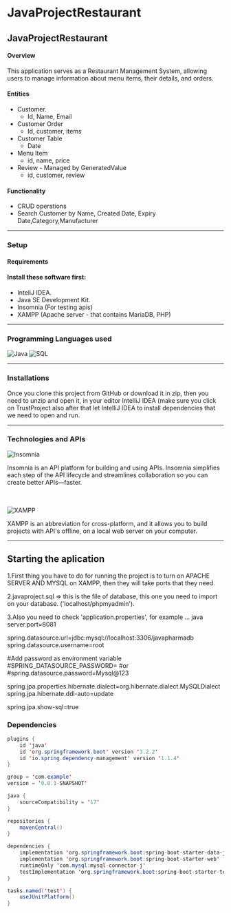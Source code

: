 # JavaProjectRestaurant


<h2>JavaProjectRestaurant</h2>

<h4>Overview</h4>
<p>
This application serves as a Restaurant Management System, allowing users to manage information about menu items, their details, and orders.
</p>

<h4>Entities</h4>
<ul>
  <li>
    Customer.
    <ul>
      <li>Id, Name, Email </li>
    </ul>
  </li>
  <li>
    Customer Order 
    <ul>
      <li>Id, customer, items</li>
    </ul>
  </li>

<li>
   Customer Table 
    <ul>
      <li>Date</li>
    </ul>
  </li>
<li>
   Menu Item 
    <ul>
      <li>id, name, price</li>
    </ul>
  </li>
<li>
  Review - Managed by GeneratedValue
    <ul>
      <li>id, customer, review</li>
    </ul>
  </li>
</ul>

<h4>Functionality</h4>
<ul>
  <li>CRUD operations </li>
  <li>Search Customer by Name, Created Date, Expiry Date,Category,Manufacturer</li>

</ul>

<hr>

### Setup

<h4>Requirements</h4>
<h4>Install these software first:</h4>
<ul>
<li>InteliJ IDEA.</li>
<li>Java SE Development Kit.</li>
<li>Insomnia (For testing apis)</li>
<li>XAMPP (Apache server - that contains MariaDB, PHP)</li>
</ul>

<hr>
<h3>Programming Languages used</h3>

![Java](https://img.shields.io/badge/Language-Java-red)
![SQL](https://img.shields.io/badge/Language-SQL-red)

<hr>

### Installations

Once you clone this project from GitHub or download it in zip, then you need to unzip and open it, in your editor IntelliJ IDEA (make sure
you click on TrustProject also after that let IntelliJ IDEA to install dependencies that we need
to open and run.
<hr>

### Technologies and APIs

![Insomnia](https://img.shields.io/badge/Insomnia-2b0d63?style=for-the-badge&logo=insomnia&logoColor=white)   <p>Insomnia is an API platform for building and using APIs. Insomnia simplifies each step of the API lifecycle and streamlines collaboration so you can create better APIs—faster.</p>  <br>  
![XAMPP](https://img.shields.io/badge/Xampp-F37623?style=for-the-badge&logo=xampp&logoColor=white)  <p>XAMPP is an abbreviation for cross-platform, and it allows you to build projects with API's offline, on a local web server on your computer. </p>

<hr>

## Starting the aplication

1.First thing you have to do for running the project is to turn on APACHE SERVER AND MYSQL on XAMPP, then they will take ports that they need.

2.javaproject.sql => this is the file of database, this one you need to import on your database. ('localhost/phpmyadmin').

3.Also you need to check 'application.properties', for example ...
java
server.port=8081

spring.datasource.url=jdbc:mysql://localhost:3306/javapharmadb
spring.datasource.username=root

#Add password as environment variable
#SPRING_DATASOURCE_PASSWORD=<your-password>
#or
#spring.datasource.password=Mysql@123

spring.jpa.properties.hibernate.dialect=org.hibernate.dialect.MySQLDialect
spring.jpa.hibernate.ddl-auto=update

spring.jpa.show-sql=true



### Dependencies

``` java
plugins {
	id 'java'
	id 'org.springframework.boot' version '3.2.2'
	id 'io.spring.dependency-management' version '1.1.4'
}

group = 'com.example'
version = '0.0.1-SNAPSHOT'

java {
	sourceCompatibility = '17'
}

repositories {
	mavenCentral()
}

dependencies {
	implementation 'org.springframework.boot:spring-boot-starter-data-jpa'
	implementation 'org.springframework.boot:spring-boot-starter-web'
	runtimeOnly 'com.mysql:mysql-connector-j'
	testImplementation 'org.springframework.boot:spring-boot-starter-test'
}

tasks.named('test') {
	useJUnitPlatform()
}
``` 
